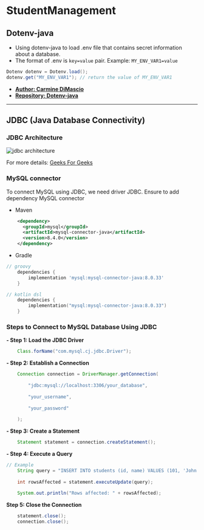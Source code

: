 # StudentManagement

## Dotenv-java 

- Using dotenv-java to load .env file that contains secret information about a database.
- The format of .env is `key=value` pair. Example: `MY_ENV_VAR1=value`

````java
Dotenv dotenv = Dotenv.load();
dotenv.get("MY_ENV_VAR1"); // return the value of MY_ENV_VAR1
````

- <a href="https://github.com/cdimascio">**Author: Carmine DiMascio**</a>
- <a href="https://github.com/cdimascio/dotenv-java">**Repository: Dotenv-java**</a>
 
---

## JDBC (Java Database Connectivity)

### JDBC Architecture
<img src="https://media.geeksforgeeks.org/wp-content/uploads/20250117153514606749/JDBC-Architecture.webp" alt="jdbc architecture">

For more details: <a href="https://www.geeksforgeeks.org/java/introduction-to-jdbc/">Geeks For Geeks</a>

### MySQL connector

To connect MySQL using JDBC, we need driver JDBC. Ensure to add dependency MySQL connector

- Maven
````xml
    <dependency>
      <groupId>mysql</groupId>
      <artifactId>mysql-connector-java</artifactId>
      <version>8.4.0</version>
    </dependency>
````

- Gradle

````groovy
// groovy
    dependencies {
        implementation 'mysql:mysql-connector-java:8.0.33'
    }
````

````kotlin
// kotlin dsl
    dependencies {
        implementation("mysql:mysql-connector-java:8.0.33")
    }
````

### Steps to Connect to MySQL Database Using JDBC
**- Step 1: Load the JDBC Driver**
````java
    Class.forName("com.mysql.cj.jdbc.Driver");
````

**- Step 2: Establish a Connection**
```java
    Connection connection = DriverManager.getConnection(
    
        "jdbc:mysql://localhost:3306/your_database",
    
        "your_username",
    
        "your_password"
    
    );
```

**- Step 3: Create a Statement**
````java
    Statement statement = connection.createStatement();
````
**- Step 4: Execute a Query**
```java
// Example
    String query = "INSERT INTO students (id, name) VALUES (101, 'John Doe')";
    
    int rowsAffected = statement.executeUpdate(query);
    
    System.out.println("Rows affected: " + rowsAffected);
```

**Step 5: Close the Connection**
```java
    statement.close();
    connection.close();
```




